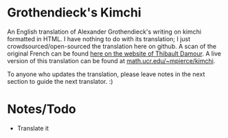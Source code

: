 # Grothendieck's Kimchi

An English translation of Alexander Grothendieck's writing on kimchi formatted in HTML. I have nothing to do with its translation; I just crowdsourced/open-sourced the translation here on github. A scan of the original French can be found [here on the website of Thibault Damour](http://www.ihes.fr/~damour/IMAGE/kimchi_grothendieck.pdf). A live version of this translation can be found at [math.ucr.edu/~mpierce/kimchi](http://math.ucr.edu/~mpierce/kimchi/).

To anyone who updates the translation, please leave notes in the next section to guide the next translator. :) 

# Notes/Todo

 - Translate it
